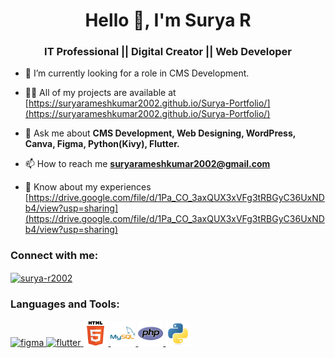 <h1 align="center">Hello 👋, I'm Surya R</h1>
<h3 align="center">IT Professional || Digital Creator || Web Developer</h3>

- 🔭 I’m currently looking for a role in CMS Development.
  
- 👨‍💻 All of my projects are available at [https://suryarameshkumar2002.github.io/Surya-Portfolio/](https://suryarameshkumar2002.github.io/Surya-Portfolio/)

- 💬 Ask me about **CMS Development, Web Designing, WordPress, Canva, Figma, Python(Kivy), Flutter.**

- 📫 How to reach me **suryarameshkumar2002@gmail.com**

- 📄 Know about my experiences [https://drive.google.com/file/d/1Pa_CO_3axQUX3xVFg3tRBGyC36UxNDb4/view?usp=sharing](https://drive.google.com/file/d/1Pa_CO_3axQUX3xVFg3tRBGyC36UxNDb4/view?usp=sharing)

<h3 align="left">Connect with me:</h3>
<p align="left">
<a href="https://linkedin.com/in/surya-r2002" target="blank"><img align="center" src="https://raw.githubusercontent.com/rahuldkjain/github-profile-readme-generator/master/src/images/icons/Social/linked-in-alt.svg" alt="surya-r2002" height="30" width="40" /></a>
</p>

<h3 align="left">Languages and Tools:</h3>
<p align="left"> <a href="https://www.figma.com/" target="_blank" rel="noreferrer"> <img src="https://www.vectorlogo.zone/logos/figma/figma-icon.svg" alt="figma" width="40" height="40"/> </a> <a href="https://flutter.dev" target="_blank" rel="noreferrer"> <img src="https://www.vectorlogo.zone/logos/flutterio/flutterio-icon.svg" alt="flutter" width="40" height="40"/> </a> <a href="https://www.w3.org/html/" target="_blank" rel="noreferrer"> <img src="https://raw.githubusercontent.com/devicons/devicon/master/icons/html5/html5-original-wordmark.svg" alt="html5" width="40" height="40"/> </a> <a href="https://www.mysql.com/" target="_blank" rel="noreferrer"> <img src="https://raw.githubusercontent.com/devicons/devicon/master/icons/mysql/mysql-original-wordmark.svg" alt="mysql" width="40" height="40"/> </a> <a href="https://www.php.net" target="_blank" rel="noreferrer"> <img src="https://raw.githubusercontent.com/devicons/devicon/master/icons/php/php-original.svg" alt="php" width="40" height="40"/> </a> <a href="https://www.python.org" target="_blank" rel="noreferrer"> <img src="https://raw.githubusercontent.com/devicons/devicon/master/icons/python/python-original.svg" alt="python" width="40" height="40"/> </a> </p>
